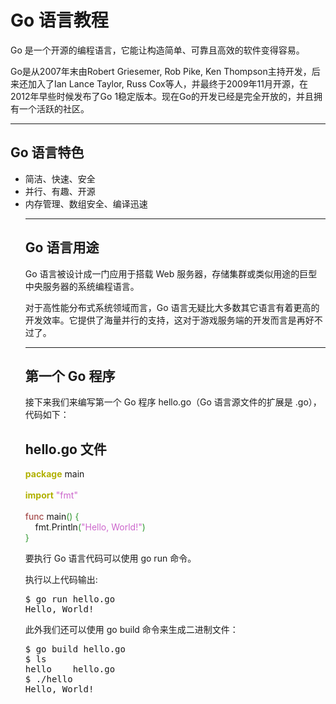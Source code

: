 # Go 语言教程
<div class="tutintro">
<p>Go 是一个开源的编程语言，它能让构造简单、可靠且高效的软件变得容易。</p>
<p>Go是从2007年末由Robert Griesemer, Rob Pike, Ken Thompson主持开发，后来还加入了Ian Lance Taylor, Russ Cox等人，并最终于2009年11月开源，在2012年早些时候发布了Go 1稳定版本。现在Go的开发已经是完全开放的，并且拥有一个活跃的社区。</p>

<hr>
<h2>Go 语言特色</h2>

<ul>
<li>简洁、快速、安全</li><li>
并行、有趣、开源</li><li>
内存管理、数组安全、编译迅速</li>
<hr>
<h2>Go 语言用途</h2>
<p>Go 语言被设计成一门应用于搭载 Web 服务器，存储集群或类似用途的巨型中央服务器的系统编程语言。</p><p>对于高性能分布式系统领域而言，Go 语言无疑比大多数其它语言有着更高的开发效率。它提供了海量并行的支持，这对于游戏服务端的开发而言是再好不过了。</p>
<hr>
<h2>第一个 Go 程序</h2>
<p>接下来我们来编写第一个 Go 程序 hello.go（Go 语言源文件的扩展是 .go），代码如下：</p>
<div class="example">
<h2 class="example">hello.go 文件</h2>
<div class="example_code">

<span style="color: #b1b100; font-weight: bold;">package</span> main<br>
<br>
<span style="color: #b1b100; font-weight: bold;">import</span> <span style="color: #cc66cc;">"fmt"</span><br>
<br>
<span style="color: #993333;">func</span> main<span style="color: #339933;">()</span> <span style="color: #339933;">{</span><br>
&nbsp; &nbsp; fmt<span style="color: #339933;">.</span>Println<span style="color: #339933;">(</span><span style="color: #cc66cc;">"Hello, World!"</span><span style="color: #339933;">)</span><br>
<span style="color: #339933;">}</span><br>



<p>要执行 Go 语言代码可以使用  <span class="marked">go run</span> 命令。</p>
<p>执行以上代码输出:</p>
<pre class="prettyprint prettyprinted" style=""><span class="pln">$ go run hello</span><span class="pun">.</span><span class="pln">go 
</span><span class="typ">Hello</span><span class="pun">,</span><span class="pln"> </span><span class="typ">World</span><span class="pun">!</span></pre>

<p>此外我们还可以使用 <span class="marked">go build</span> 命令来生成二进制文件：</p>
<pre class="prettyprint prettyprinted" style=""><span class="pln">$ go build hello</span><span class="pun">.</span><span class="pln">go 
$ ls
hello&nbsp;&nbsp;&nbsp;&nbsp;hello</span><span class="pun">.</span><span class="pln">go
$ </span><span class="pun">./</span><span class="pln">hello 
</span><span class="typ">Hello</span><span class="pun">,</span><span class="pln"> </span><span class="typ">World</span><span class="pun">!</span></pre>


